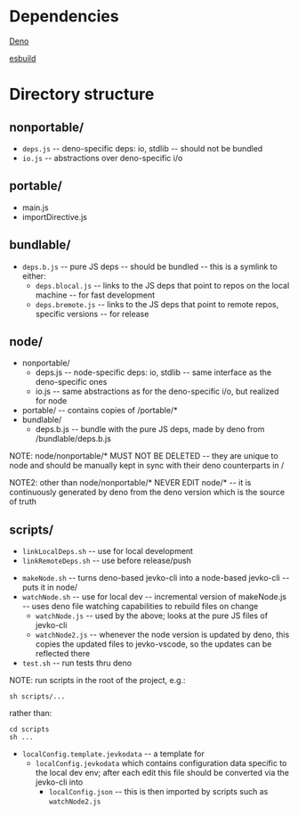# Dependencies

[Deno](https://deno.land/)

[esbuild](https://esbuild.github.io)

# Directory structure

## nonportable/

* `deps.js` -- deno-specific deps: io, stdlib -- should not be bundled
* `io.js` -- abstractions over deno-specific i/o

## portable/

* main.js
* importDirective.js

## bundlable/

* `deps.b.js` -- pure JS deps -- should be bundled -- this is a symlink to either:
  * `deps.blocal.js` -- links to the JS deps that point to repos on the local machine -- for fast development
  * `deps.bremote.js` -- links to the JS deps that point to remote repos, specific versions -- for release

## node/

* nonportable/
  * deps.js -- node-specific deps: io, stdlib -- same interface as the deno-specific ones
  * io.js -- same abstractions as for the deno-specific i/o, but realized for node
* portable/ -- contains copies of /portable/*
* bundlable/
  * deps.b.js -- bundle with the pure JS deps, made by deno from /bundlable/deps.b.js

NOTE: node/nonportable/* MUST NOT BE DELETED -- they are unique to node and should be manually kept in sync with their deno counterparts in /

NOTE2: other than node/nonportable/* NEVER EDIT node/* -- it is continuously generated by deno from the deno version which is the source of truth

## scripts/

* `linkLocalDeps.sh` -- use for local development
* `linkRemoteDeps.sh` -- use before release/push
<!-- todo: keep these in sync or lose makeNode.sh
perhaps move main.js and importDirective.js to a subdir, so that watchNode can simply watch this subdir instead of the individual files -->
* `makeNode.sh` -- turns deno-based jevko-cli into a node-based jevko-cli -- puts it in node/
* `watchNode.sh` -- use for local dev -- incremental version of makeNode.js -- uses deno file watching capabilities to rebuild files on change
  * `watchNode.js` -- used by the above; looks at the pure JS files of jevko-cli
  * `watchNode2.js` -- whenever the node version is updated by deno, this copies the updated files to jevko-vscode, so the updates can be reflected there
* `test.sh` -- run tests thru deno

NOTE: run scripts in the root of the project, e.g.:

```
sh scripts/...
```

rather than:

```
cd scripts
sh ...
```

* `localConfig.template.jevkodata` -- a template for
  * `localConfig.jevkodata` which contains configuration data specific to the local dev env; after each edit this file should be converted via the jevko-cli into
    * `localConfig.json` -- this is then imported by scripts such as `watchNode2.js`
